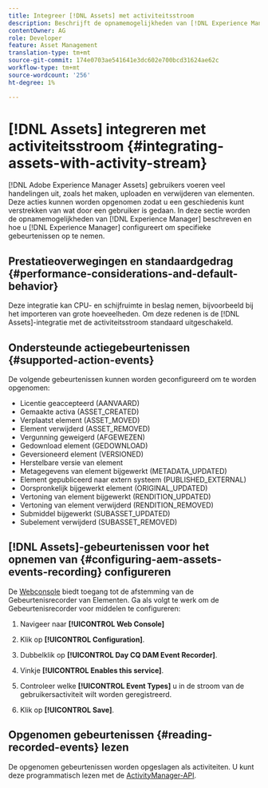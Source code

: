```yaml
---
title: Integreer [!DNL Assets] met activiteitsstroom
description: Beschrijft de opnamemogelijkheden van [!DNL Experience Manager] en hoe te om het te vormen om specifieke gebeurtenissen te registreren.
contentOwner: AG
role: Developer
feature: Asset Management
translation-type: tm+mt
source-git-commit: 174e0703ae541641e3dc602e700bcd31624ae62c
workflow-type: tm+mt
source-wordcount: '256'
ht-degree: 1%

---
```



# [!DNL Assets] integreren met activiteitsstroom {#integrating-assets-with-activity-stream}

[!DNL Adobe Experience Manager Assets] gebruikers voeren veel handelingen uit, zoals het maken, uploaden en verwijderen van elementen. Deze acties kunnen worden opgenomen zodat u een geschiedenis kunt verstrekken van wat door een gebruiker is gedaan. In deze sectie worden de opnamemogelijkheden van [!DNL Experience Manager] beschreven en hoe u [!DNL Experience Manager] configureert om specifieke gebeurtenissen op te nemen.

## Prestatieoverwegingen en standaardgedrag {#performance-considerations-and-default-behavior}

Deze integratie kan CPU- en schijfruimte in beslag nemen, bijvoorbeeld bij het importeren van grote hoeveelheden. Om deze redenen is de [!DNL Assets]-integratie met de activiteitsstroom standaard uitgeschakeld.

## Ondersteunde actiegebeurtenissen {#supported-action-events}

De volgende gebeurtenissen kunnen worden geconfigureerd om te worden opgenomen:

* Licentie geaccepteerd (AANVAARD)
* Gemaakte activa (ASSET_CREATED)
* Verplaatst element (ASSET_MOVED)
* Element verwijderd (ASSET_REMOVED)
* Vergunning geweigerd (AFGEWEZEN)
* Gedownload element (GEDOWNLOAD)
* Geversioneerd element (VERSIONED)
* Herstelbare versie van element
* Metagegevens van element bijgewerkt (METADATA_UPDATED)
* Element gepubliceerd naar extern systeem (PUBLISHED_EXTERNAL)
* Oorspronkelijk bijgewerkt element (ORIGINAL_UPDATED)
* Vertoning van element bijgewerkt (RENDITION_UPDATED)
* Vertoning van element verwijderd (RENDITION_REMOVED)
* Submiddel bijgewerkt (SUBASSET_UPDATED)
* Subelement verwijderd (SUBASSET_REMOVED)

## [!DNL Assets]-gebeurtenissen voor het opnemen van {#configuring-aem-assets-events-recording} configureren

De [Webconsole](/help/sites-deploying/configuring-osgi.md) biedt toegang tot de afstemming van de Gebeurtenisrecorder van Elementen. Ga als volgt te werk om de Gebeurtenisrecorder voor middelen te configureren:

1. Navigeer naar **[!UICONTROL Web Console]**

1. Klik op **[!UICONTROL Configuration]**.

1. Dubbelklik op **[!UICONTROL Day CQ DAM Event Recorder]**.

1. Vinkje **[!UICONTROL Enables this service]**.

1. Controleer welke **[!UICONTROL Event Types]** u in de stroom van de gebruikersactiviteit wilt worden geregistreerd.

1. Klik op **[!UICONTROL Save]**.

## Opgenomen gebeurtenissen {#reading-recorded-events} lezen

De opgenomen gebeurtenissen worden opgeslagen als activiteiten. U kunt deze programmatisch lezen met de [ActivityManager-API](https://helpx.adobe.com/experience-manager/6-5/sites/developing/using/reference-materials/javadoc/com/adobe/granite/activitystreams/ActivityManager.html).

